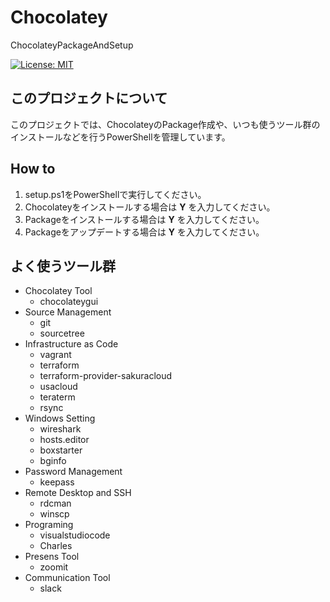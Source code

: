 # Chocolatey

ChocolateyPackageAndSetup

[![License: MIT](https://img.shields.io/badge/License-MIT-yellow.svg)](https://github.com/223n/Chocolatey/blob/master/LICENSE)

## このプロジェクトについて

このプロジェクトでは、ChocolateyのPackage作成や、いつも使うツール群のインストールなどを行うPowerShellを管理しています。

## How to

1. setup.ps1をPowerShellで実行してください。
1. Chocolateyをインストールする場合は **Y** を入力してください。
1. Packageをインストールする場合は **Y** を入力してください。
1. Packageをアップデートする場合は **Y** を入力してください。

## よく使うツール群

- Chocolatey Tool
  - chocolateygui
- Source Management
  - git
  - sourcetree
- Infrastructure as Code
  - vagrant
  - terraform
  - terraform-provider-sakuracloud
  - usacloud
  - teraterm
  - rsync
- Windows Setting
  - wireshark
  - hosts.editor
  - boxstarter
  - bginfo
- Password Management
  - keepass
- Remote Desktop and SSH
  - rdcman
  - winscp
- Programing
  - visualstudiocode
  - Charles
- Presens Tool
  - zoomit
- Communication Tool
  - slack
